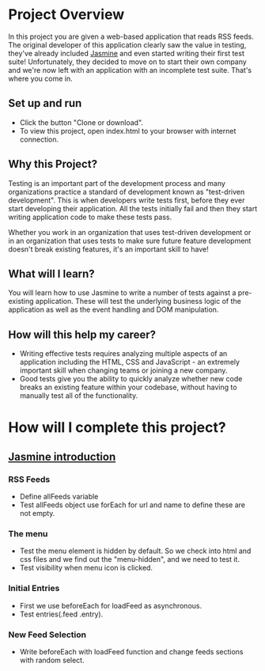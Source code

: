 # Project Overview

In this project you are given a web-based application that reads RSS feeds. The original developer of this application clearly saw the value in testing, they've already included [Jasmine](http://jasmine.github.io/) and even started writing their first test suite! Unfortunately, they decided to move on to start their own company and we're now left with an application with an incomplete test suite. That's where you come in.


## Set up and run

- Click the button "Clone or download".
- To view this project, open index.html to your browser with internet connection.

## Why this Project?

Testing is an important part of the development process and many organizations practice a standard of development known as "test-driven development". This is when developers write tests first, before they ever start developing their application. All the tests initially fail and then they start writing application code to make these tests pass.

Whether you work in an organization that uses test-driven development or in an organization that uses tests to make sure future feature development doesn't break existing features, it's an important skill to have!


## What will I learn?

You will learn how to use Jasmine to write a number of tests against a pre-existing application. These will test the underlying business logic of the application as well as the event handling and DOM manipulation.


## How will this help my career?

* Writing effective tests requires analyzing multiple aspects of an application including the HTML, CSS and JavaScript - an extremely important skill when changing teams or joining a new company.
* Good tests give you the ability to quickly analyze whether new code breaks an existing feature within your codebase, without having to manually test all of the functionality.


# How will I complete this project?

## [Jasmine introduction](https://jasmine.github.io/2.0/introduction.html)

### RSS Feeds
- Define allFeeds variable
- Test allFeeds object use forEach for url and name to define these are not empty.

### The menu
- Test the menu element is hidden by default. 
So we check into html and css files and we find out the "menu-hidden", and we need to test it.
- Test visibility when menu icon is clicked.

### Initial Entries
- First we use beforeEach for loadFeed as asynchronous.  
- Test entries(.feed .entry).

### New Feed Selection
- Write beforeEach with loadFeed function and change feeds sections with random select.
